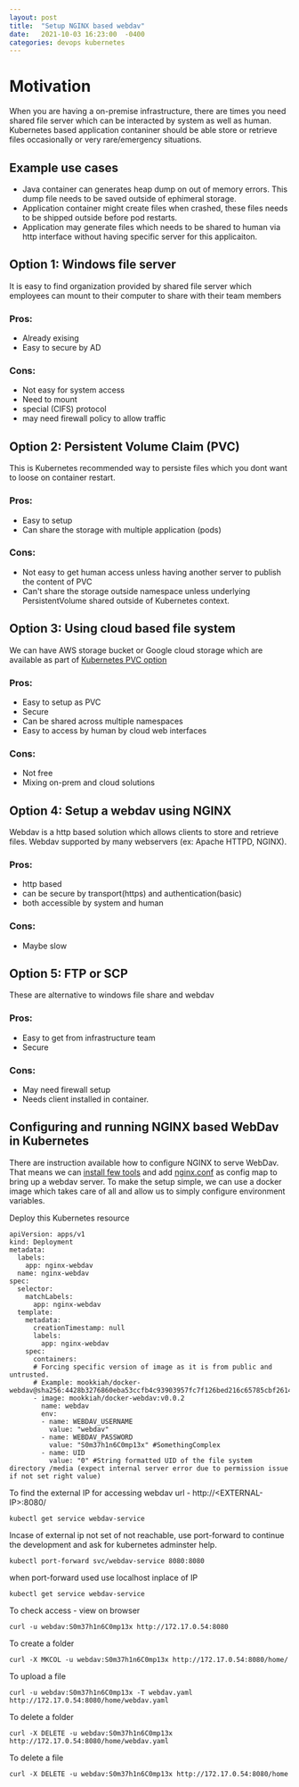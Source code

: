 ```yaml
---
layout: post
title:  "Setup NGINX based webdav"
date:   2021-10-03 16:23:00  -0400
categories: devops kubernetes
---
```


# Motivation
When you are having a on-premise infrastructure, there are times you need shared file server which can be interacted by system as well as human. Kubernetes based application contaniner should be able store or retrieve files occasionally or very rare/emergency situations.

## Example use cases
- Java container can generates heap dump on out of memory errors. This dump file needs to be saved outside of ephimeral storage.
- Application container might create files when crashed, these files needs to be shipped outside before pod restarts.
- Application may generate files which needs to be shared to human via http interface without having specific server for this applicaiton.

## Option 1: Windows file server
It is easy to find organization provided by shared file server which employees can mount to their computer to share with their team members

### Pros:
- Already exising
- Easy to secure by AD

### Cons:
- Not easy for system access
- Need to mount
- special (CIFS) protocol
- may need firewall policy to allow traffic

## Option 2: Persistent Volume Claim (PVC)
This is Kubernetes recommended way to persiste files which you dont want to loose on container restart.

### Pros:
- Easy to setup
- Can share the storage with multiple application (pods)

### Cons:
- Not easy to get human access unless having another server to publish the content of PVC
- Can't share the storage outside namespace unless underlying PersistentVolume shared outside of Kubernetes context.

## Option 3: Using cloud based file system
We can have AWS storage bucket or Google cloud storage which are available as part of [Kubernetes PVC option](https://kubernetes.io/fr/docs/concepts/storage/persistent-volumes/#types-de-volumes-persistants) 

### Pros:
- Easy to setup as PVC
- Secure
- Can be shared across multiple namespaces
- Easy to access by human by cloud web interfaces

### Cons:
- Not free
- Mixing on-prem and cloud solutions

## Option 4: Setup a webdav using NGINX
Webdav is a http based solution which allows clients to store and retrieve files. Webdav supported by many webservers (ex: Apache HTTPD, NGINX).

### Pros:
- http based
- can be secure by transport(https) and authentication(basic)
- both accessible by system and human

### Cons:
- Maybe slow

## Option 5: FTP or SCP
These are alternative to windows file share and webdav

### Pros:
- Easy to get from infrastructure team
- Secure

### Cons:
- May need firewall setup
- Needs client installed in container.


## Configuring and running NGINX based WebDav in Kubernetes
There are instruction available how to configure NGINX to serve WebDav. That means we can [install few tools](https://github.com/ionelmc/docker-webdav/blob/2272f12310c23d4215264a4519cfb5977356e37d/Dockerfile#L6) and add [nginx.conf](https://github.com/ionelmc/docker-webdav/blob/2272f12310c23d4215264a4519cfb5977356e37d/nginx.conf#L39) as config map to bring up a webdav server. To make the setup simple, we can use a docker image which takes care of all and allow us to simply configure environment variables.

Deploy this Kubernetes resource 
```
apiVersion: apps/v1
kind: Deployment
metadata:
  labels:
    app: nginx-webdav
  name: nginx-webdav
spec:
  selector:
    matchLabels:
      app: nginx-webdav
  template:
    metadata:
      creationTimestamp: null
      labels:
        app: nginx-webdav
    spec:
      containers:
      # Forcing specific version of image as it is from public and untrusted. 
      # Example: mookkiah/docker-webdav@sha256:4428b3276860eba53ccfb4c93903957fc7f126bed216c65785cbf26146ee1072
      - image: mookkiah/docker-webdav:v0.0.2
        name: webdav
        env:
        - name: WEBDAV_USERNAME
          value: "webdav"
        - name: WEBDAV_PASSWORD
          value: "S0m37h1n6C0mp13x" #SomethingComplex
        - name: UID
          value: "0" #String formatted UID of the file system directory /media (expect internal server error due to permission issue if not set right value)

```

To find the external IP for accessing webdav url - http://&lt;EXTERNAL-IP&gt;:8080/
```
kubectl get service webdav-service
```

Incase of external ip not set of not reachable, use port-forward to continue the development and ask for kubernetes adminster help.

```
kubectl port-forward svc/webdav-service 8080:8080 
```
when port-forward used use localhost inplace of IP
```
kubectl get service webdav-service
```
To check access - view on browser
```
curl -u webdav:S0m37h1n6C0mp13x http://172.17.0.54:8080
```

To create a folder
```
curl -X MKCOL -u webdav:S0m37h1n6C0mp13x http://172.17.0.54:8080/home/
```
To upload a file
```
curl -u webdav:S0m37h1n6C0mp13x -T webdav.yaml http://172.17.0.54:8080/home/webdav.yaml
```
To delete a folder
```
curl -X DELETE -u webdav:S0m37h1n6C0mp13x http://172.17.0.54:8080/home/webdav.yaml
```
To delete a file 
```
curl -X DELETE -u webdav:S0m37h1n6C0mp13x http://172.17.0.54:8080/home
```

